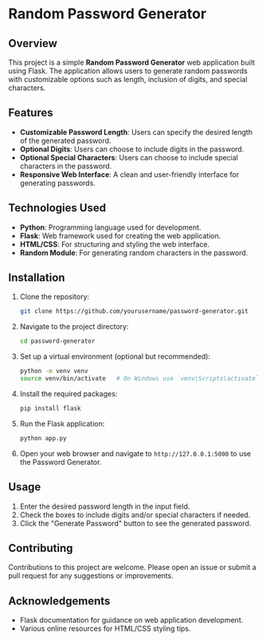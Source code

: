 # Random Password Generator

## Overview

This project is a simple **Random Password Generator** web application built using Flask. The application allows users to generate random passwords with customizable options such as length, inclusion of digits, and special characters.

## Features

- **Customizable Password Length**: Users can specify the desired length of the generated password.
- **Optional Digits**: Users can choose to include digits in the password.
- **Optional Special Characters**: Users can choose to include special characters in the password.
- **Responsive Web Interface**: A clean and user-friendly interface for generating passwords.

## Technologies Used

- **Python**: Programming language used for development.
- **Flask**: Web framework used for creating the web application.
- **HTML/CSS**: For structuring and styling the web interface.
- **Random Module**: For generating random characters in the password.

## Installation

1. Clone the repository:

    ```bash
    git clone https://github.com/yourusername/password-generator.git
    ```

2. Navigate to the project directory:

    ```bash
    cd password-generator
    ```

3. Set up a virtual environment (optional but recommended):

    ```bash
    python -m venv venv
    source venv/bin/activate   # On Windows use `venv\Scripts\activate`
    ```

4. Install the required packages:

    ```bash
    pip install flask
    ```

5. Run the Flask application:

    ```bash
    python app.py
    ```

6. Open your web browser and navigate to `http://127.0.0.1:5000` to use the Password Generator.

## Usage

1. Enter the desired password length in the input field.
2. Check the boxes to include digits and/or special characters if needed.
3. Click the "Generate Password" button to see the generated password.

## Contributing

Contributions to this project are welcome. Please open an issue or submit a pull request for any suggestions or improvements.

## Acknowledgements

- Flask documentation for guidance on web application development.
- Various online resources for HTML/CSS styling tips.
